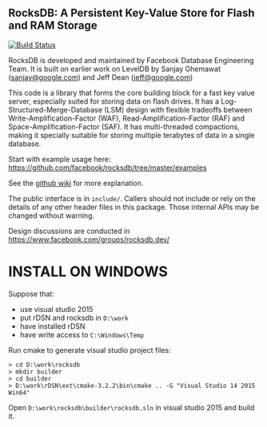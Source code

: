 ## RocksDB: A Persistent Key-Value Store for Flash and RAM Storage

[![Build Status](https://travis-ci.org/facebook/rocksdb.svg?branch=master)](https://travis-ci.org/facebook/rocksdb)

RocksDB is developed and maintained by Facebook Database Engineering Team.
It is built on earlier work on LevelDB by Sanjay Ghemawat (sanjay@google.com)
and Jeff Dean (jeff@google.com)

This code is a library that forms the core building block for a fast
key value server, especially suited for storing data on flash drives.
It has a Log-Structured-Merge-Database (LSM) design with flexible tradeoffs
between Write-Amplification-Factor (WAF), Read-Amplification-Factor (RAF)
and Space-Amplification-Factor (SAF). It has multi-threaded compactions,
making it specially suitable for storing multiple terabytes of data in a
single database.

Start with example usage here: https://github.com/facebook/rocksdb/tree/master/examples

See the [github wiki](https://github.com/facebook/rocksdb/wiki) for more explanation.

The public interface is in `include/`.  Callers should not include or
rely on the details of any other header files in this package.  Those
internal APIs may be changed without warning.

Design discussions are conducted in https://www.facebook.com/groups/rocksdb.dev/


INSTALL ON WINDOWS
==================
Suppose that:

- use visual studio 2015
- put rDSN and rocksdb in `D:\work`
- have installed rDSN
- have write access to `C:\Windows\Temp`

Run cmake to generate visual studio project files:
```
> cd D:\work\rocksdb
> mkdir builder
> cd builder
> D:\work\rDSN\ext\cmake-3.2.2\bin\cmake .. -G "Visual Studio 14 2015 Win64"
```
Open `D:\work\rocksdb\builder\rocksdb.sln` in visual studio 2015 and build it.
